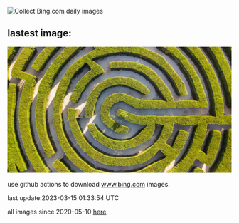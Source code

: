 ![Collect Bing.com daily images](https://github.com/counter2015/bing-daily-images/workflows/Collect%20Bing.com%20daily%20images/badge.svg)
## lastest image:
![](images/CyprusMaze.jpg)

use github actions to download www.bing.com images.

last update:2023-03-15 01:33:54 UTC

all images since 2020-05-10 [here](https://github.com/counter2015/bing-daily-images/tree/master/images) 
